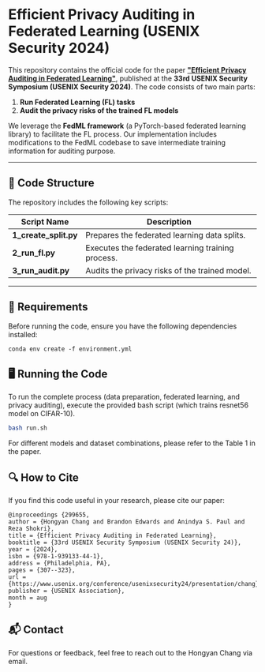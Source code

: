 # Efficient Privacy Auditing in Federated Learning (USENIX Security 2024)

This repository contains the official code for the paper [**"Efficient Privacy Auditing in Federated Learning"**](https://www.usenix.org/conference/usenixsecurity24/presentation/chang), published at the **33rd USENIX Security Symposium (USENIX Security 2024)**. The code consists of two main parts:
1. **Run Federated Learning (FL) tasks**  
2. **Audit the privacy risks of the trained FL models**

We leverage the **FedML framework** (a PyTorch-based federated learning library) to facilitate the FL process. Our implementation includes modifications to the FedML codebase to save intermediate training information for auditing purpose.

---

## 📁 Code Structure

The repository includes the following key scripts:

| Script Name        | Description                                         |
|--------------------|-----------------------------------------------------|
| **1_create_split.py** | Prepares the federated learning data splits.        |
| **2_run_fl.py**      | Executes the federated learning training process.   |
| **3_run_audit.py**   | Audits the privacy risks of the trained model.      |

---


## 🚀 Requirements

Before running the code, ensure you have the following dependencies installed:
```
conda env create -f environment.yml
```


## 🖥️ Running the Code

To run the complete process (data preparation, federated learning, and privacy auditing), execute the provided bash script (which trains resnet56 model on CIFAR-10).

```bash
bash run.sh
```
For different models and dataset combinations, please refer to the Table 1 in the paper.

## 🔍 How to Cite

If you find this code useful in your research, please cite our paper:
```
@inproceedings {299655,
author = {Hongyan Chang and Brandon Edwards and Anindya S. Paul and Reza Shokri},
title = {Efficient Privacy Auditing in Federated Learning},
booktitle = {33rd USENIX Security Symposium (USENIX Security 24)},
year = {2024},
isbn = {978-1-939133-44-1},
address = {Philadelphia, PA},
pages = {307--323},
url = {https://www.usenix.org/conference/usenixsecurity24/presentation/chang},
publisher = {USENIX Association},
month = aug
}
```

## 📬 Contact
For questions or feedback, feel free to reach out to the Hongyan Chang via email.
